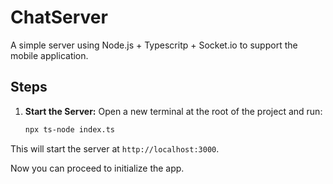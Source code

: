 # ChatServer

A simple server using Node.js + Typescritp + Socket.io to support the mobile application.

## Steps

1. **Start the Server:**
   Open a new terminal at the root of the project and run:

   ```bash
   npx ts-node index.ts
   ```

This will start the server at ```http://localhost:3000```.

Now you can proceed to initialize the app.